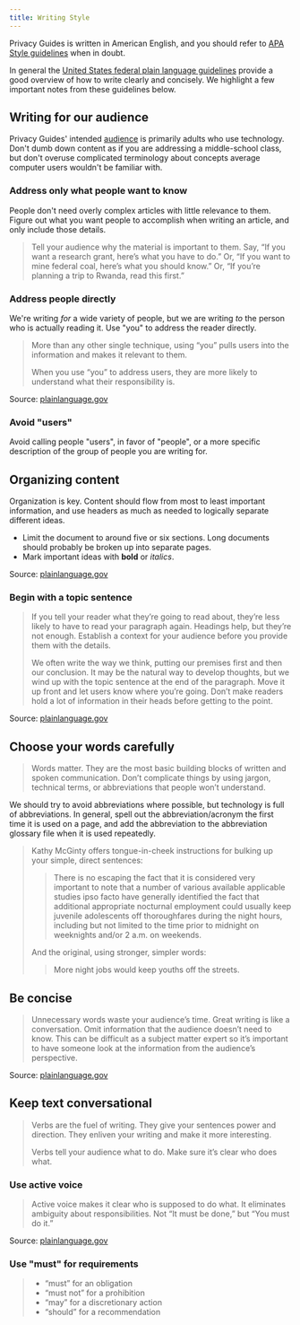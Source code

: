 ```yaml
---
title: Writing Style
---
```


Privacy Guides is written in American English, and you should refer to [APA Style guidelines](https://apastyle.apa.org/style-grammar-guidelines/grammar) when in doubt.

In general the [United States federal plain language guidelines](https://plainlanguage.gov/guidelines) provide a good overview of how to write clearly and concisely. We highlight a few important notes from these guidelines below.

## Writing for our audience

Privacy Guides' intended [audience](https://plainlanguage.gov/guidelines/audience) is primarily adults who use technology. Don't dumb down content as if you are addressing a middle-school class, but don't overuse complicated terminology about concepts average computer users wouldn't be familiar with.

### Address only what people want to know

People don't need overly complex articles with little relevance to them. Figure out what you want people to accomplish when writing an article, and only include those details.

> Tell your audience why the material is important to them. Say, “If you want a research grant, here’s what you have to do.” Or, “If you want to mine federal coal, here’s what you should know.” Or, “If you’re planning a trip to Rwanda, read this first.”

### Address people directly

We're writing *for* a wide variety of people, but we are writing *to* the person who is actually reading it. Use "you" to address the reader directly.

> More than any other single technique, using “you” pulls users into the information and makes it relevant to them.
>
> When you use “you” to address users, they are more likely to understand what their responsibility is.

Source: [plainlanguage.gov](https://plainlanguage.gov/guidelines/audience/address-the-user)

### Avoid "users"

Avoid calling people "users", in favor of "people", or a more specific description of the group of people you are writing for.

## Organizing content

Organization is key. Content should flow from most to least important information, and use headers as much as needed to logically separate different ideas.

- Limit the document to around five or six sections. Long documents should probably be broken up into separate pages.
- Mark important ideas with **bold** or *italics*.

Source: [plainlanguage.gov](https://plainlanguage.gov/guidelines/design)

### Begin with a topic sentence

> If you tell your reader what they’re going to read about, they’re less likely to have to read your paragraph again. Headings help, but they’re not enough. Establish a context for your audience before you provide them with the details.
>
> We often write the way we think, putting our premises first and then our conclusion. It may be the natural way to develop thoughts, but we wind up with the topic sentence at the end of the paragraph. Move it up front and let users know where you’re going. Don’t make readers hold a lot of information in their heads before getting to the point.

Source: [plainlanguage.gov](https://plainlanguage.gov/guidelines/organize/have-a-topic-sentence)

## Choose your words carefully

> Words matter. They are the most basic building blocks of written and spoken communication. Don’t complicate things by using jargon, technical terms, or abbreviations that people won’t understand.

We should try to avoid abbreviations where possible, but technology is full of abbreviations. In general, spell out the abbreviation/acronym the first time it is used on a page, and add the abbreviation to the abbreviation glossary file when it is used repeatedly.

> Kathy McGinty offers tongue-in-cheek instructions for bulking up your simple, direct sentences:
>
> > There is no escaping the fact that it is considered very important to note that a number of various available applicable studies ipso facto have generally identified the fact that additional appropriate nocturnal employment could usually keep juvenile adolescents off thoroughfares during the night hours, including but not limited to the time prior to midnight on weeknights and/or 2 a.m. on weekends.
>
>And the original, using stronger, simpler words:
>
> > More night jobs would keep youths off the streets.

## Be concise

> Unnecessary words waste your audience’s time. Great writing is like a conversation. Omit information that the audience doesn’t need to know. This can be difficult as a subject matter expert so it’s important to have someone look at the information from the audience’s perspective.

Source: [plainlanguage.gov](https://plainlanguage.gov/guidelines/concise)

## Keep text conversational

> Verbs are the fuel of writing. They give your sentences power and direction. They enliven your writing and make it more interesting.
>
> Verbs tell your audience what to do. Make sure it’s clear who does what.

### Use active voice

> Active voice makes it clear who is supposed to do what. It eliminates ambiguity about responsibilities. Not “It must be done,” but “You must do it.”

Source: [plainlanguage.gov](https://plainlanguage.gov/guidelines/conversational/use-active-voice)

### Use "must" for requirements

> - “must” for an obligation
> - “must not” for a prohibition
> - “may” for a discretionary action
> - “should” for a recommendation
